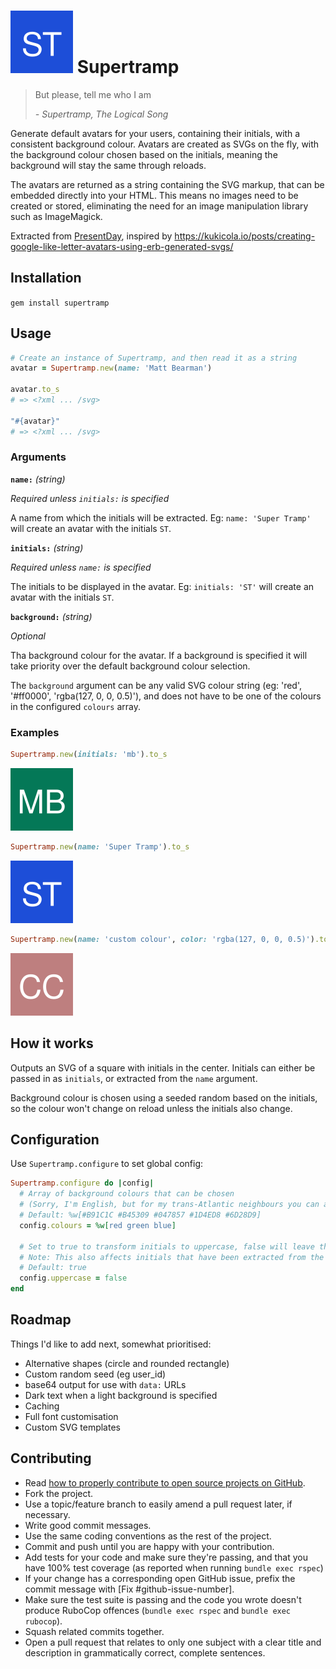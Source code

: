# ![](examples/st.svg) Supertramp

 > But please, tell me who I am
 >
 > _- Supertramp, The Logical Song_

Generate default avatars for your users, containing their initials, with a consistent background colour. Avatars are created as SVGs on the fly, with the background colour chosen based on the initials, meaning the background will stay the same through reloads.

The avatars are returned as a string containing the SVG markup, that can be embedded directly into your HTML. This means no images need to be created or stored, eliminating the need for an image manipulation library such as ImageMagick.

Extracted from [PresentDay](https://www.mypresentday.com), inspired by https://kukicola.io/posts/creating-google-like-letter-avatars-using-erb-generated-svgs/

## Installation

`gem install supertramp`

## Usage

```ruby
# Create an instance of Supertramp, and then read it as a string
avatar = Supertramp.new(name: 'Matt Bearman')

avatar.to_s
# => <?xml ... /svg>

"#{avatar}"
# => <?xml ... /svg>
```

### Arguments
**`name:`** _(string)_

_Required unless `initials:` is specified_

A name from which the initials will be extracted. Eg: `name: 'Super Tramp'` will create an avatar with the initials `ST`.

**`initials:`** _(string)_

_Required unless `name:` is specified_

The initials to be displayed in the avatar. Eg: `initials: 'ST'` will create an avatar with the initials `ST`.

**`background:`** _(string)_

_Optional_

Tha background colour for the avatar. If a background is specified it will take priority over the default background colour selection.

The `background` argument can be any valid SVG colour string (eg: 'red', '#ff0000', 'rgba(127, 0, 0, 0.5)'), and does not have to be one of the colours in the configured `colours` array.

### Examples

```ruby
Supertramp.new(initials: 'mb').to_s
```
![](examples/mb.svg)

```ruby
Supertramp.new(name: 'Super Tramp').to_s
```
![](examples/st.svg)

```ruby
Supertramp.new(name: 'custom colour', color: 'rgba(127, 0, 0, 0.5)').to_s
```
![](examples/cc.svg)



## How it works

Outputs an SVG of a square with initials in the center. Initials can either be passed in as `initials`, or extracted from the `name` argument.

Background colour is chosen using a seeded random based on the initials, so the colour won't change on reload unless the initials also change.

## Configuration

Use `Supertramp.configure` to set global config:

```ruby
Supertramp.configure do |config|
  # Array of background colours that can be chosen
  # (Sorry, I'm English, but for my trans-Atlantic neighbours you can also use config.colors 😊)
  # Default: %w[#B91C1C #B45309 #047857 #1D4ED8 #6D28D9]
  config.colours = %w[red green blue]

  # Set to true to transform initials to uppercase, false will leave them as they are provided
  # Note: This also affects initials that have been extracted from the name parameter
  # Default: true
  config.uppercase = false
end
```

## Roadmap

Things I'd like to add next, somewhat prioritised:

 - Alternative shapes (circle and rounded rectangle)
 - Custom random seed (eg user_id)
 - base64 output for use with `data:` URLs
 - Dark text when a light background is specified
 - Caching
 - Full font customisation
 - Custom SVG templates

## Contributing

 - Read [how to properly contribute to open source projects on GitHub](https://www.gun.io/blog/how-to-github-fork-branch-and-pull-request).
 - Fork the project.
 - Use a topic/feature branch to easily amend a pull request later, if necessary.
 - Write good commit messages.
 - Use the same coding conventions as the rest of the project.
 - Commit and push until you are happy with your contribution.
 - Add tests for your code and make sure they're passing, and that you have 100% test coverage (as reported when running `bundle exec rspec`)
 - If your change has a corresponding open GitHub issue, prefix the commit message with [Fix #github-issue-number].
 - Make sure the test suite is passing and the code you wrote doesn't produce RuboCop offences (`bundle exec rspec` and `bundle exec rubocop`).
 - Squash related commits together.
 - Open a pull request that relates to only one subject with a clear title and description in grammatically correct, complete sentences.
